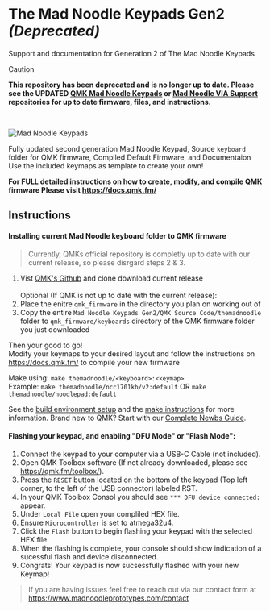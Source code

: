 # The Mad Noodle Keypads Gen2 _(Deprecated)_
 Support and documentation for Generation 2 of The Mad Noodle Keypads
> [!CAUTION]
> **This repository has been deprecated and is no longer up to date. Please see the UPDATED [QMK Mad Noodle Keypads](https://github.com/The-Mad-Noodle/QMK-Mad-Noodle-KeyPads/tree/main) or [Mad Noodle VIA Support](https://github.com/The-Mad-Noodle/Mad-Noodle-Via-Support) repositories for up to date firmware, files, and instructions.**
<br>


 
 
![Mad Noodle Keypads](https://static.wixstatic.com/media/59d0ff_da03b7404ab9489395109a39dca177d5~mv2.png)


 Fully updated second generation Mad Noodle Keypad, Source `keyboard` folder for QMK firmware, Compiled Default Firmware, and Documentaion  
 Use the included keymaps as template to create your own! 


**For FULL detailed instructions on how to create, modify, and compile QMK firmware Please visit https://docs.qmk.fm/**


## Instructions


#### Installing current Mad Noodle keyboard folder to QMK firmware

>Currently, QMKs official repository is completly up to date with our current release, so please disrgard steps 2 & 3.

1. Vist [QMK's Github](https://github.com/qmk/qmk_firmware) and clone download current release
<br><br>Optional (If QMK is not up to date with the current release):
2. Place the enitre `qmk_firmware` in the directory you plan on working out of
3. Copy the entire `Mad Noodle Keypads Gen2/QMK Source Code/themadnoodle` folder to `qmk_firmware/keyboards` directory of the QMK firmware folder you just downloaded

Then your good to go! <br>
Modify your keymaps to your desired layout and follow the instructions on https://docs.qmk.fm/ to compile your new firmware

Make using: `make themadnoodle/<keyboard>:<keymap>` <br>
Example: `make themadnoodle/ncc1701kb/v2:default` OR `make themadnoodle/noodlepad:default`
 
 See the [build environment setup](https://docs.qmk.fm/#/getting_started_build_tools) and the [make instructions](https://docs.qmk.fm/#/getting_started_make_guide) for more information. 
Brand new to QMK? Start with our [Complete Newbs Guide](https://docs.qmk.fm/#/newbs). <br>

#### Flashing your keypad, and enabling "DFU Mode" or "Flash Mode":

1. Connect the keypad to your computer via a USB-C Cable (not included).
2. Open QMK Toolbox software (If not already downloaded, please see https://qmk.fm/toolbox/).
3. Press the `RESET` button located on the bottom of the keypad (Top left corner, to the left of the USB connector) labeled RST.
4. In your QMK Toolbox Consol you should see `*** DFU device connected:` appear.
5. Under `Local File` open your compliled HEX file.
6. Ensure `Microcontroller` is set to atmega32u4.
7. Click the `Flash` button to begin flashing your keypad with the selected HEX file.
8. When the flashing is complete, your console should show indication of a sucessful flash and device disconnected.
9. Congrats! Your keypad is now sucsessfully flashed with your new Keymap! 

>If you are having issues feel free to reach out via our contact form at https://www.madnoodleprototypes.com/contact
